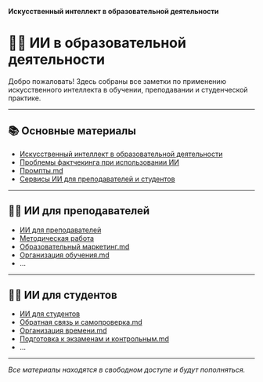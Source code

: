 **Искусственный интеллект в образовательной деятельности**
# 👩‍🏫 ИИ в образовательной деятельности

Добро пожаловать! Здесь собраны все заметки по применению искусственного интеллекта в обучении, преподавании и студенческой практике.

---

## 📚 Основные материалы

- [Искусственный интеллект в образовательной деятельности](Искусственный%20интеллект%20в%20образовательной%20деятельности.md)
- [Проблемы фактчекинга при использовании ИИ](Проблемы%20фактчекинга%20при%20использовании%20ИИ.md)
- [Промпты.md](Промпты.md)
- [Сервисы ИИ для преподавателей и студентов](Сервисы%20ИИ%20для%20преподавателей%20и%20студентов.md)

---

## 👩‍🏫 ИИ для преподавателей

- [ИИ для преподавателей](ИИ%20для%20преподавателей.md)
- [Методическая работа](Методическая%20работа.md)
- [Образовательный маркетинг.md](Образовательный%20маркетинг.md)
- [Организация обучения.md](Организация%20обучения.md)
- ...

---

## 👨‍🎓 ИИ для студентов

- [ИИ для студентов](ИИ%20для%20студентов.md)
- [Обратная связь и самопроверка.md](Обратная%20связь%20и%20самопроверка.md)
- [Организация времени.md](Организация%20времени.md)
- [Подготовка к экзаменам и контрольным.md](Подготовка%20к%20экзаменам%20и%20контрольным.md)
- ...

---

*Все материалы находятся в свободном доступе и будут пополняться.*
